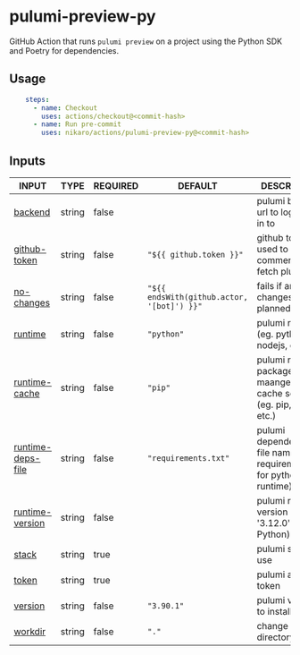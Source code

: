 # pulumi-preview-py

GitHub Action that runs `pulumi preview` on a project using the Python SDK and Poetry for dependencies.

## Usage

```yaml
    steps:
      - name: Checkout
        uses: actions/checkout@<commit-hash>
      - name: Run pre-commit
        uses: nikaro/actions/pulumi-preview-py@<commit-hash>
```

## Inputs

<!-- AUTO-DOC-INPUT:START - Do not remove or modify this section -->

|                                        INPUT                                        |  TYPE  | REQUIRED |                  DEFAULT                   |                                DESCRIPTION                                |
|-------------------------------------------------------------------------------------|--------|----------|--------------------------------------------|---------------------------------------------------------------------------|
|                <a name="input_backend"></a>[backend](#input_backend)                | string |  false   |                                            |                   pulumi backend url to log <br>in to                     |
|        <a name="input_github-token"></a>[github-token](#input_github-token)         | string |  false   |          `"${{ github.token }}"`           |         github token used to post <br>comments and fetch plugins          |
|           <a name="input_no-changes"></a>[no-changes](#input_no-changes)            | string |  false   | `"${{ endsWith(github.actor, '[bot]') }}"` |                   fails if any changes is <br>planned                     |
|                <a name="input_runtime"></a>[runtime](#input_runtime)                | string |  false   |                 `"python"`                 |              pulumi runtime (eg. python, nodejs, go, etc.)                |
|       <a name="input_runtime-cache"></a>[runtime-cache](#input_runtime-cache)       | string |  false   |                  `"pip"`                   | pulumi runtime package maangere for <br>cache setup (eg. pip, npm, etc.)  |
| <a name="input_runtime-deps-file"></a>[runtime-deps-file](#input_runtime-deps-file) | string |  false   |            `"requirements.txt"`            | pulumi dependencies file name (eg. requirements.txt for python runtime)   |
|    <a name="input_runtime-version"></a>[runtime-version](#input_runtime-version)    | string |  false   |                                            |             pulumi runtime version (eg. '3.12.0' for Python)              |
|                   <a name="input_stack"></a>[stack](#input_stack)                   | string |   true   |                                            |                            pulumi stack to use                            |
|                   <a name="input_token"></a>[token](#input_token)                   | string |   true   |                                            |                            pulumi access token                            |
|                <a name="input_version"></a>[version](#input_version)                | string |  false   |                 `"3.90.1"`                 |                         pulumi version to install                         |
|                <a name="input_workdir"></a>[workdir](#input_workdir)                | string |  false   |                   `"."`                    |                         change working directory                          |

<!-- AUTO-DOC-INPUT:END -->
